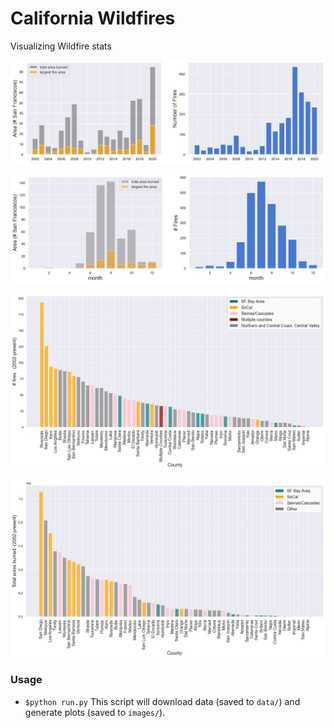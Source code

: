 # California Wildfires
Visualizing Wildfire stats


![Annual Stats](https://github.com/araval/wildfires/blob/master/images/2020-09-12-annual-stats.png)

![Monthly Stats](https://github.com/araval/wildfires/blob/master/images/2020-09-12-monthly-stats.png)

![Number of fires by County](https://github.com/araval/wildfires/blob/master/images/2020-09-12-county-num-fires.png)

![Fire area by County](https://github.com/araval/wildfires/blob/master/images/2020-09-12-county-fire-area.png)


### Usage

- ```$python run.py``` 
This script will download data (saved to ```data/```) and generate plots (saved to ```images/```). 
